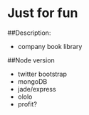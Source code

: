# Just for fun

##Description:
 - company book library


##Node version 
 + twitter bootstrap
 + mongoDB
 + jade/express
 + ololo
 + profit?

